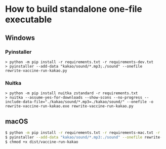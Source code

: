 # How to build standalone one-file executable

## Windows
### Pyinstaller
```pwsh
> python -m pip install -r requirements.txt -r requirements-dev.txt
> pyinstaller --add-data "kakao/sound/*.mp3;./sound" --onefile rewrite-vaccine-run-kakao.py
```

### Nuitka
```pwsh
> python -m pip install nuitka zstandard -r requirements.txt
> nuitka --assume-yes-for-downloads --show-scons --no-progress --include-data-file="./kakao/sound/*.mp3=./kakao/sound/" --onefile -o rewrite-vaccine-run-kakao.exe rewrite-vaccine-run-kakao.py
```

## macOS
```sh
$ python -m pip install -r requirements.txt -r requirements-mac.txt -r requirements-dev.txt
$ pyinstaller --add-data "kakao/sound/*.mp3:./sound" --onefile rewrite-vaccine-run-kakao.py
$ chmod +x dist/vaccine-run-kakao
```
